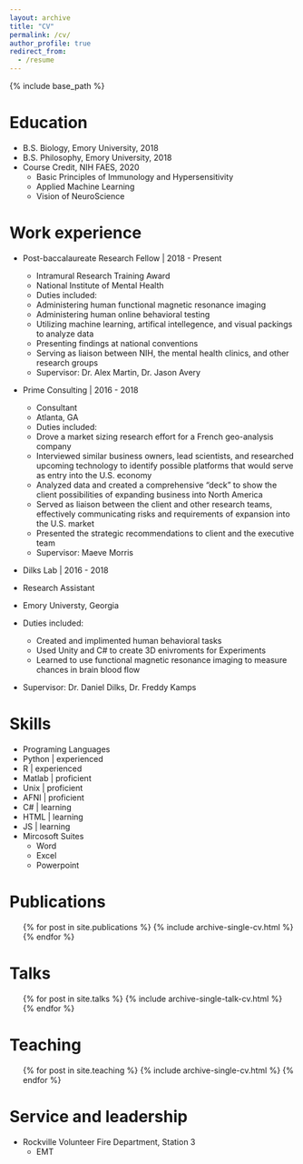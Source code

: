 ```yaml
---
layout: archive
title: "CV"
permalink: /cv/
author_profile: true
redirect_from:
  - /resume
---
```


{% include base_path %}

Education
======
* B.S. Biology, Emory University, 2018
* B.S. Philosophy, Emory University, 2018
* Course Credit, NIH FAES, 2020
  * Basic Principles of Immunology and Hypersensitivity
  * Applied Machine Learning
  * Vision of NeuroScience 


Work experience
======
* Post-baccalaureate Research Fellow &#124; 2018 - Present
  * Intramural Research Training Award
  * National Institute of Mental Health
  * Duties included: 
   * Administering human functional magnetic resonance imaging
   * Administering human online behavioral testing
   * Utilizing machine learning, artifical intellegence, and visual packings to analyze data
   * Presenting findings at national conventions 
   * Serving as liaison between NIH, the mental health clinics, and other research groups
  * Supervisor: Dr. Alex Martin, Dr. Jason Avery

* Prime Consulting | 2016 - 2018
  * Consultant
  * Atlanta, GA
  * Duties included: 
   * Drove a market sizing research effort for a French geo-analysis company
   * Interviewed similar business owners, lead scientists, and researched upcoming technology to identify possible platforms that would serve as entry into the U.S. economy
   * Analyzed data and created a comprehensive “deck”  to show the client possibilities of expanding business into North America
   * Served as liaison between the client and other research teams, effectively communicating risks and requirements of expansion into the U.S. market 
   * Presented the strategic recommendations to client and the executive team
  * Supervisor: Maeve Morris
  
 * Dilks Lab | 2016 - 2018
  * Research Assistant 
  * Emory Universty, Georgia 
  * Duties included:
    * Created and implimented human behavioral tasks 
    * Used Unity and C# to create 3D enivroments for Experiments 
    * Learned to use functional magnetic resonance imaging to measure chances in brain blood flow 
  * Supervisor: Dr. Daniel Dilks, Dr. Freddy Kamps 
  
Skills
======
 * Programing Languages
  * Python | experienced 
  * R      | experienced 
  * Matlab | proficient 
  * Unix   | proficient
  * AFNI   | proficient
  * C#     | learning
  * HTML   | learning 
  * JS     | learning
* Mircosoft Suites 
  * Word
  * Excel
  * Powerpoint

Publications
======
  <ul>{% for post in site.publications %}
    {% include archive-single-cv.html %}
  {% endfor %}</ul>
  
Talks
======
  <ul>{% for post in site.talks %}
    {% include archive-single-talk-cv.html %}
  {% endfor %}</ul>
  
Teaching
======
  <ul>{% for post in site.teaching %}
    {% include archive-single-cv.html %}
  {% endfor %}</ul>
  
Service and leadership
======
* Rockville Volunteer Fire Department, Station 3
  * EMT
